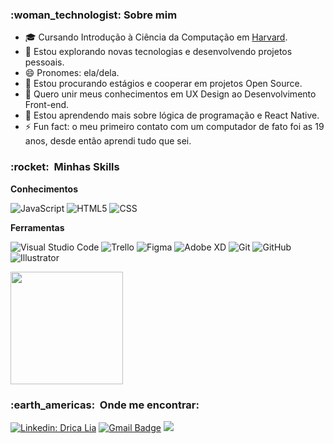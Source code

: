 <h3> :woman_technologist:&nbsp;Sobre mim </h3>


- 🎓 Cursando Introdução à Ciência da Computação em <a href="https://www.edx.org/course/introduction-computer-science-harvardx-cs50x">Harvard</a>.
- 🔭 Estou explorando novas tecnologias e desenvolvendo projetos pessoais.
- 😄 Pronomes: ela/dela.
- 👯 Estou procurando estágios e cooperar em projetos Open Source.
- 🤔 Quero unir meus conhecimentos em UX Design ao Desenvolvimento Front-end.
- 🌱 Estou aprendendo mais sobre lógica de programação e React Native.
- ⚡ Fun fact: o meu primeiro contato com um computador de fato foi as 19 anos, desde então aprendi tudo que sei.

<h3> :rocket: &nbsp;Minhas Skills </h3>

**Conhecimentos**

  ![JavaScript](https://img.shields.io/badge/-JavaScript-333333?style=flat&logo=javascript)
  ![HTML5](https://img.shields.io/badge/-HTML5-333333?style=flat&logo=HTML5)
  ![CSS](https://img.shields.io/badge/-CSS-333333?style=flat&logo=CSS3&logoColor=1572B6)

**Ferramentas**

  ![Visual Studio Code](https://img.shields.io/badge/-Visual%20Studio%20Code-333333?style=flat&logo=visual-studio-code&logoColor=007ACC)
  ![Trello](https://img.shields.io/badge/-Trello-333333?style=flat&logo=trello&logoColor=007ACC)
  ![Figma](https://img.shields.io/badge/-Figma-333333?style=flat&logo=figma&logoColor=007ACC)
  ![Adobe XD](https://img.shields.io/badge/-Adobe%20XD-333333?style=flat&logo=adobe-xd&logoColor=007ACC)
  ![Git](https://img.shields.io/badge/-Git-333333?style=flat&logo=git)
  ![GitHub](https://img.shields.io/badge/-GitHub-333333?style=flat&logo=github)
  ![Illustrator](https://img.shields.io/badge/-Illustrator-333333)
<br/>

<a href="https://github.com/dricalia">
  <img height="180em" src="https://github-readme-stats.vercel.app/api?username=dricalia&theme=dracula&show_icons=true" />
</a>

<br/>

<h3> :earth_americas: &nbsp;Onde me encontrar: </h3> 

[![Linkedin: Drica Lia](https://img.shields.io/badge/-Drica%20Lia-blue?style=flat-square&logo=Linkedin&logoColor=white&link=https://www.linkedin.com/in/dricalia/)](https://www.linkedin.com/in/dricalia/)
[![Gmail Badge](https://img.shields.io/badge/-dricaliasimoes@email.com-006bed?style=flat-square&logo=Gmail&logoColor=white&link=mailto:dricaliasimoes@gmail.com)](mailto:dricaliasimoes@gmail.com)
![](https://komarev.com/ghpvc/?username=dricalia&color=006bed)
